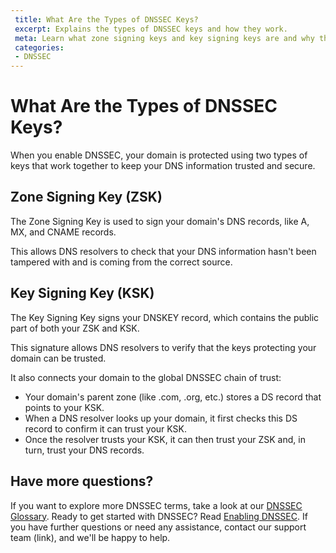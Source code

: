 ```yaml
---
 title: What Are the Types of DNSSEC Keys?
 excerpt: Explains the types of DNSSEC keys and how they work.
 meta: Learn what zone signing keys and key signing keys are and why they are important to DNSSEC
 categories:
 - DNSSEC
---
```

 
# What Are the Types of DNSSEC Keys?
When you enable DNSSEC, your domain is protected using two types of keys that work together to keep your DNS information trusted and secure.

## Zone Signing Key (ZSK)
The Zone Signing Key is used to sign your domain's DNS records, like A, MX, and CNAME records.

This allows DNS resolvers to check that your DNS information hasn't been tampered with and is coming from the correct source.

## Key Signing Key (KSK)
The Key Signing Key signs your DNSKEY record, which contains the public part of both your ZSK and KSK.

This signature allows DNS resolvers to verify that the keys protecting your domain can be trusted.

It also connects your domain to the global DNSSEC chain of trust:
- Your domain's parent zone (like .com, .org, etc.) stores a DS record that points to your KSK.
- When a DNS resolver looks up your domain, it first checks this DS record to confirm it can trust your KSK.
- Once the resolver trusts your KSK, it can then trust your ZSK and, in turn, trust your DNS records.

## Have more questions?
If you want to explore more DNSSEC terms, take a look at our [DNSSEC Glossary](/articles/dnssec-glossary/). Ready to get started with DNSSEC? Read [Enabling DNSSEC](/articles/enabling-dnssec/). If you have further questions or need any assistance, contact our support team (link), and we'll be happy to help.
